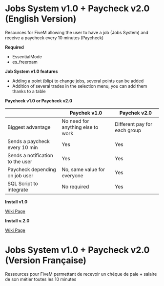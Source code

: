 # Jobs System v1.0 + Paycheck v2.0 (English Version)

Resources for FiveM allowing the user to have a job (Jobs System) and receive a paycheck every 10 minutes (Paycheck)

**Required**

- EssentialMode
- es_freeroam

**Job System v1.0 features**

- Adding a point (blip) to change jobs, several points can be added
- Addition of several trades in the selection menu, you can add them thanks to a table

**Paycheck v1.0 or Paycheck v2.0**

 |                 | Paychek v1.0                       | Paychek v2.0               |
 ----------------- | ---------------------------- | ------------------
 | Biggest advantage | No need for anything else to work | Different pay for each group |
 | Sends a paycheck every 10 min | Yes            | Yes |
 | Sends a notification to the user | Yes           | Yes |
 | Paycheck depending on job user  | No, same value for everyone | Yes |
 | SQL Script to integrate  | No required | Yes |


**Install v1.0**

[Wiki Page](https://github.com/PandaBasketteur/Paycheck/wiki/Install-Paycheck-v1.0)

**Install v.2.0**

[Wiki Page](https://github.com/PandaBasketteur/Paycheck/wiki/Install-Paycheck-v2.0)
  
# Jobs System v1.0 + Paycheck v2.0 (Version Française)

  Ressources pour FiveM permettant de recevoir un chèque de paie + salaire de son métier toutes les 10 minutes 
